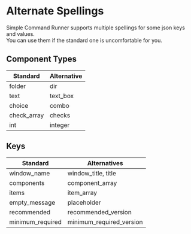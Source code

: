 # Alternate Spellings

Simple Command Runner supports multiple spellings for some json keys and values.  
You can use them if the standard one is uncomfortable for you.  

## Component Types

|  Standard  |  Alternative  |
| ---- | ---- |
|  folder  |  dir  |
|  text  |  text_box  |
|  choice  |  combo  |
|  check_array  |  checks  |
|  int  |  integer  |

## Keys

|  Standard  |  Alternatives |
| ---- | ---- |
|  window_name  |  window_title, title  |
|  components  |  component_array  |
|  items  |  item_array  |
|  empty_message  |  placeholder  |
|  recommended  |  recommended_version  |
|  minimum_required  |  minimum_required_version  |
